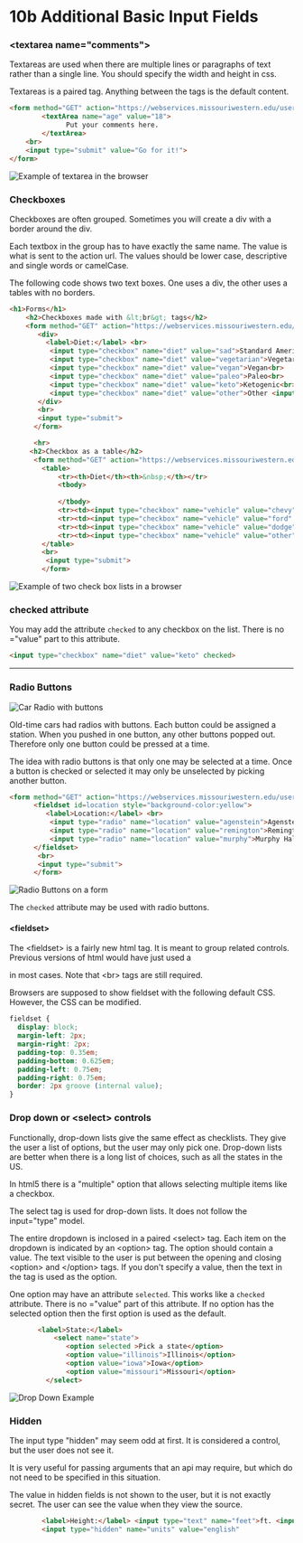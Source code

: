 # 10b Additional Basic Input Fields


### &lt;textarea name="comments"> 

Textareas are used when there are multiple lines or paragraphs of text rather than a single line.  You should specify the width and height in css.

Textareas is a paired tag.  Anything between the tags is the default content.

```html
<form method="GET" action="https://webservices.missouriwestern.edu/users/noynaert/act102/api/generic.php">
        <textArea name="age" value="18">
              Put your comments here. 
        </textArea>
    <br>
    <input type="submit" value="Go for it!">
</form>
```

![Example of textarea in the browser](exampleCode/images/02TextArea.png)

### Checkboxes

Checkboxes are often grouped.  Sometimes you will create a div with a border around the div.  

Each textbox in the group has to have exactly the same name.  The value is what is sent to the action url.  The values should be lower case, descriptive and single words or camelCase.

The following code shows two text boxes.  One uses a div, the other uses a tables with no borders.

```html
<h1>Forms</h1>
    <h2>Checkboxes made with &lt;br&gt; tags</h2>
    <form method="GET" action="https://webservices.missouriwestern.edu/users/noynaert/act102/api/generic.php">
       <div>   
         <label>Diet:</label> <br>
          <input type="checkbox" name="diet" value="sad">Standard American Diet<br>
          <input type="checkbox" name="diet" value="vegetarian">Vegetarian<br>
          <input type="checkbox" name="diet" value="vegan">Vegan<br>
          <input type="checkbox" name="diet" value="paleo">Paleo<br>
          <input type="checkbox" name="diet" value="keto">Ketogenic<br>
          <input type="checkbox" name="diet" value="other">Other <input type="text" name="otherDiet">  
       </div>
       <br>
       <input type="submit">
      </form>

      <hr>
     <h2>Checkbox as a table</h2>
      <form method="GET" action="https://webservices.missouriwestern.edu/users/noynaert/act102/api/generic.php">
        <table>
            <tr><th>Diet</th><th>&nbsp;</th></tr>
            <tbody>
  
            </tbody>
            <tr><td><input type="checkbox" name="vehicle" value="chevy"></td><td>Chevrolet</td></tr>
            <tr><td><input type="checkbox" name="vehicle" value="ford" checked></td><td>Ford</td></tr>
            <tr><td><input type="checkbox" name="vehicle" value="dodge"></td><td>Dodge</td></tr>
            <tr><td><input type="checkbox" name="vehicle" value="other"></td><td>Other: <input type="text" name="otherVehicle"></td></tr>
        </table>
        <br>
         <input type="submit">
        </form>
```

![Example of two check box lists in a browser](exampleCode/images/03Checkboxes.png)

### checked attribute

You may add the attribute ```checked``` to any checkbox on the list.  There is no ="value" part to this attribute.

```html
<input type="checkbox" name="diet" value="keto" checked>
```

---
### Radio Buttons 

![Car Radio with buttons](images/car-radio-buttons-300x190.jpg)

Old-time cars had radios with buttons.  Each button could be assigned a station.  When you pushed in one button, any other buttons popped out. Therefore only one button could be pressed at a time.

The idea with radio buttons is that only one may be selected at a time.  Once a button is checked or selected it may only be unselected by picking another button.

```html
<form method="GET" action="https://webservices.missouriwestern.edu/users/noynaert/act102/api/generic.php">
      <fieldset id=location style="background-color:yellow">
         <label>Location:</label> <br>
          <input type="radio" name="location" value="agenstein">Agenstein Hall<br>
          <input type="radio" name="location" value="remington">Remington Hall<br>
          <input type="radio" name="location" value="murphy">Murphy Hall<br>
      </fieldset>
       <br>
       <input type="submit">
      </form>
```
![Radio Buttons on a form](images/radio.png)

The ```checked``` attribute may be used with radio buttons.

#### &lt;fieldset>

The &lt;fieldset> is a fairly new html tag.  It is meant to group related controls.  Previous versions of html would have just used a <div> in most cases.  Note that &lt;br> tags are still required.

Browsers are supposed to show fieldset with the following default CSS.  However, the CSS can be modified.

```css
fieldset {
  display: block;
  margin-left: 2px;
  margin-right: 2px;
  padding-top: 0.35em;
  padding-bottom: 0.625em;
  padding-left: 0.75em;
  padding-right: 0.75em;
  border: 2px groove (internal value);
}
```

### Drop down or &lt;select> controls

Functionally, drop-down lists give the same effect as checklists.  They give the user a list of options, but the user may only pick one.  Drop-down lists are better when there is a long list of choices, such as all the states in the US.

In html5 there is a "multiple" option that allows selecting multiple items like a checkbox.

The select tag is used for drop-down lists.  It does not follow the input="type" model.

The entire dropdown is inclosed in a paired &lt;select> tag.  Each item on the dropdown is indicated by an &lt;option> tag.  The option should contain a value.  The text visible to the user is put between the opening and closing &lt;option> and &lt;/option> tags.  If you don't specify a value, then the text in the tag is used as the option.

One option may have an attribute ```selected```. This works like a ```checked``` attribute.  There is no ="value" part of this attribute.  If no option has the selected option then the first option is used as the default.

```html
       <label>State:</label> 
           <select name="state">
              <option selected >Pick a state</option>
              <option value="illinois">Illinois</option>
              <option value="iowa">Iowa</option>
              <option value="missouri">Missouri</option>
         </select>
```

![Drop Down Example](images/dropdown.png)

### Hidden

The input type "hidden" may seem odd at first.  It is considered a control, but the user does not see it.

It is very useful for passing arguments that an api may require, but which do not need to be specified in this situation.

The value in hidden fields is not shown to the user, but it is not exactly secret.  The user can see the value when they view the source.

```html
        <label>Height:</label> <input type="text" name="feet">ft. <input type="text" name="inches">in.
        <input type="hidden" name="units" value="english"
```
